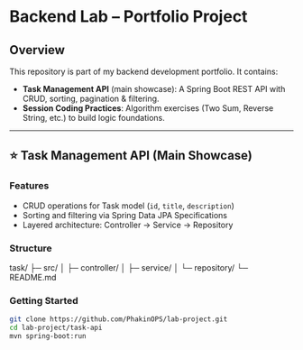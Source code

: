 # Backend Lab – Portfolio Project

##  Overview
This repository is part of my backend development portfolio.
It contains:
- **Task Management API** (main showcase): A Spring Boot REST API with CRUD, sorting, pagination & filtering.
- **Session Coding Practices**: Algorithm exercises (Two Sum, Reverse String, etc.) to build logic foundations.

---

## ⭐ Task Management API (Main Showcase)
### Features
- CRUD operations for Task model (`id`, `title`, `description`)
- Sorting and filtering via Spring Data JPA Specifications
- Layered architecture: Controller → Service → Repository

### Structure
task/
├─ src/
│ ├─ controller/
│ ├─ service/
│ └─ repository/
└─ README.md

### Getting Started
```bash
git clone https://github.com/PhakinOPS/lab-project.git
cd lab-project/task-api
mvn spring-boot:run
```